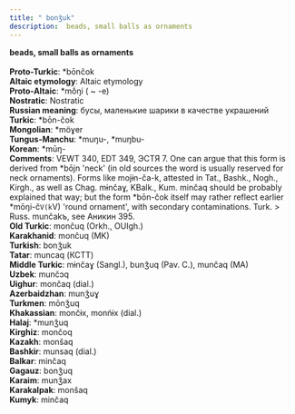 ```yaml
---
title: " bonǯuk"
description:  beads, small balls as ornaments
---
```

<strong> beads, small balls as ornaments</strong><br><br>
<strong>Proto-Turkic</strong>:  *bōnčok<br>
<strong>Altaic etymology</strong>:  Altaic etymology<br>
<strong> Proto-Altaic</strong>:  *mṓŋi ( ~ -e)<br>
<strong>Nostratic</strong>:  Nostratic<br>
<strong>Russian meaning</strong>:  бусы, маленькие шарики в качестве украшений<br>
<strong>Turkic</strong>:  *bōn-čok<br>
<strong>Mongolian</strong>:  *möɣer<br>
<strong>Tungus-Manchu</strong>:  *muŋu-, *muŋbu-<br>
<strong>Korean</strong>:  *mūŋ-<br>
<strong>Comments</strong>:  VEWT 340, EDT 349, ЭСТЯ 7. One can argue that this form is derived from *bōjn 'neck' (in old sources the word is usually reserved for neck ornaments). Forms like mojɨn-ča-k, attested in Tat., Bashk., Nogh., Kirgh., as well as Chag. mɨnčaɣ, KBalk., Kum. minčaq should be probably explained that way; but the form *bōn-čok itself may rather reflect earlier *mōŋi-č`V(k`V) 'round ornament', with secondary contaminations. Turk. > Russ. munčakъ, see Аникин 395.<br>
<strong>Old Turkic</strong>:  mončuq (Orkh., OUIgh.)<br>
<strong>Karakhanid</strong>:  mončuq (MK)<br>
<strong>Turkish</strong>:  bonǯuk<br>
<strong>Tatar</strong>:  muncaq (КСТТ)<br>
<strong>Middle Turkic</strong>:  mɨnčaɣ (Sangl.), bunǯuq (Pav. C.), munčaq (MA)<br>
<strong>Uzbek</strong>:  munčɔq<br>
<strong>Uighur</strong>:  mončaq (dial.)<br>
<strong>Azerbaidzhan</strong>:  munǯuɣ<br>
<strong>Turkmen</strong>:  mōnǯuq<br>
<strong>Khakassian</strong>:  mončɨx, monńɨx (dial.)<br>
<strong>Halaj</strong>:  *munǯuq<br>
<strong>Kirghiz</strong>:  mončoq<br>
<strong>Kazakh</strong>:  monšaq<br>
<strong>Bashkir</strong>:  munsaq (dial.)<br>
<strong>Balkar</strong>:  minčaq<br>
<strong>Gagauz</strong>:  bonǯuq<br>
<strong>Karaim</strong>:  munǯax<br>
<strong>Karakalpak</strong>:  monšaq<br>
<strong>Kumyk</strong>:  minčaq<br>


